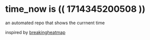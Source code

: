 # time_now is (( 1714345200508 ))

an automated repo that shows the currnent time

inspired by [breakingheatmap](https://github.com/breakingheatmap/breakingheatmap)